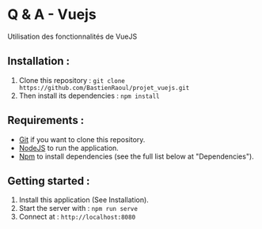# Q & A - Vuejs

Utilisation des fonctionnalités de VueJS

## Installation :

1. Clone this repository : `git clone https://github.com/BastienRaoul/projet_vuejs.git`  
2. Then install its dependencies : `npm install`

## Requirements :

- [Git](https://git-scm.com/) if you want to clone this repository.
- [NodeJS](https://nodejs.org/en/) to run the application.
- [Npm](https://www.npmjs.com/) to install dependencies (see the full list below at "Dependencies").

## Getting started :

1. Install this application (See Installation).
2. Start the server with : `npm run serve`
3. Connect at : `http://localhost:8080`